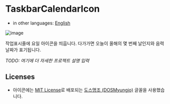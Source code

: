 # TaskbarCalendarIcon
* in other languages: [English](https://github.com/kwon0408/TaskbarCalendarIcon/blob/main/README-en.md)

![image](https://user-images.githubusercontent.com/31509569/156216255-538aa213-2f45-49aa-9128-3c2e70f7ac33.png)

작업표시줄에 요일 아이콘을 띄웁니다. 다가가면 오늘이 올해의 몇 번째 날인지와 음력 날짜가 표기됩니다.

*TODO: 여기에 더 자세한 프로젝트 설명 입력*
 
## Licenses
* 아이콘에는 [MIT License](https://github.com/hurss/fonts/blob/master/LICENSE.txt)로 배포되는 [도스명조 (DOSMyungjo)](https://github.com/hurss/fonts) 글꼴을 사용했습니다.
